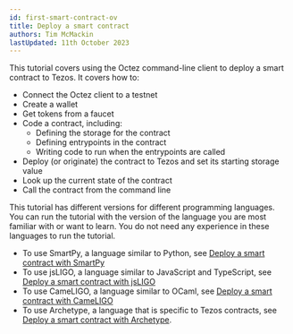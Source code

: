 ```yaml
---
id: first-smart-contract-ov
title: Deploy a smart contract
authors: Tim McMackin
lastUpdated: 11th October 2023
---
```


This tutorial covers using the Octez command-line client to deploy a smart contract to Tezos.
It covers how to:

- Connect the Octez client to a testnet
- Create a wallet
- Get tokens from a faucet
- Code a contract, including:
  - Defining the storage for the contract
  - Defining entrypoints in the contract
  - Writing code to run when the entrypoints are called
- Deploy (or originate) the contract to Tezos and set its starting storage value
- Look up the current state of the contract
- Call the contract from the command line

This tutorial has different versions for different programming languages.
You can run the tutorial with the version of the language you are most familiar with or want to learn.
You do not need any experience in these languages to run the tutorial.

- To use SmartPy, a language similar to Python, see [Deploy a smart contract with SmartPy](./smartpy)
- To use jsLIGO, a language similar to JavaScript and TypeScript, see [Deploy a smart contract with jsLIGO](./jsligo)
- To use CameLIGO, a language similar to OCaml, see [Deploy a smart contract with CameLIGO](./ligo)
- To use Archetype, a language that is specific to Tezos contracts, see [Deploy a smart contract with Archetype](./archetype).
